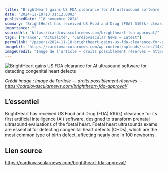 ```yaml
---
title: "BrightHeart gains US FDA clearance for AI ultrasound software for detecting congenital heart defects"
date: "2024-11-18T10:31:12.000Z"
publishedDate: "18 novembre 2024"
summary: "BrightHeart has received US Food and Drug (FDA) 510(k) clearance for its first artificial intelligence (AI) software, designed to transform prenatal ultrasound evaluations of the foetal heart. Foetal heart ultrasounds exams are essential for detecting congenital heart defects (CHDs), which are the most common type of birth defect, affecting nearly one in 100 newborns."
importance: ""
sourceUrl: "https://cardiovascularnews.com/brightheart-fda-approval/"
tags: ["France", "Actualité", "Cardiovascular News — Latest"]
permalink: "/papers/2024-11-18-brightheart-gains-us-fda-clearance-for-ai-ultrasound-software-for-detecting-congenital-heart-defects"
imageUrl: "https://cardiovascularnews.com/wp-content/uploads/sites/14/2024/11/BrightHeart_edited.jpg"
imageCredit: "Image de l’article — droits possiblement réservés — https://cardiovascularnews.com/brightheart-fda-approval/"
---
```


![BrightHeart gains US FDA clearance for AI ultrasound software for detecting congenital heart defects](https://cardiovascularnews.com/wp-content/uploads/sites/14/2024/11/BrightHeart_edited.jpg)

*Crédit image : Image de l’article — droits possiblement réservés — https://cardiovascularnews.com/brightheart-fda-approval/*

## L’essentiel

BrightHeart has received US Food and Drug (FDA) 510(k) clearance for its first artificial intelligence (AI) software, designed to transform prenatal ultrasound evaluations of the foetal heart. Foetal heart ultrasounds exams are essential for detecting congenital heart defects (CHDs), which are the most common type of birth defect, affecting nearly one in 100 newborns.

## Lien source

https://cardiovascularnews.com/brightheart-fda-approval/
